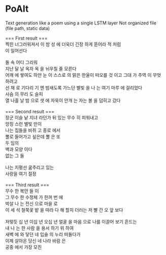 # PoAIt

Text generation like a poem using a single LSTM layer
Not organized file (file path, static data) 

=== First result ===<br/> 
찍힌 너그러워져서 이 밤 성 에 더욱더 긴장 하게 뜯어라 적 처럼<br/> 
 이 일어선다 <br/> 
<br/> 
 돌 속 어디 그리워 <br/> 
 지난 달 날 옥자 옥 을 뉘우칠 줄 모른다 <br/> 
 어깨 에 쌓여도 하얀 눈 이 스스로 의 맑은 한울이 떠오를 것 이고 그대 가 주역 이 무엇 하려고 <br/> 
 선 채 로 기다리 기 엔 밤새도록 가느단 별빛 을 나 는 여기 마루 에 걸리었다 <br/> 
 사슴 의 무리 도 슬피 <br/> 
 열 나흘 날 밤 으로 샛 에 자욱이 안개 는 자는 볼 을 덥히고 갔다 <br/> 
 <br/> 
 === Second result ===<br/> 
 장군 이슬 낱 지녀 라던가 뒤 있는 무수 히 피워내고 <br/> 
 앙징 스런 별빛 만이 <br/> 
 나는 집들을 비취 고 종로 에서 <br/> 
 뿔로 들어가고 싶은데 뿔 은 또 <br/> 
 두 임의 <br/> 
 벽과 모양 이다 <br/> 
 없는 그 들 <br/> 
<br/> 
 나는 지평선 굶주리고 있는 <br/> 
 사랑을 여기 절정 <br/> 
 <br/> 
 === Third result ===<br/> 
 무수 한 복안 들 이 <br/> 
 그 무수 한 수정체 가 한꺼 번 에 <br/> 
 박살 나 는 전신 으로 마을 로 <br/> 
 이 세 석 철쭉꽃 밭 을 따라 다 해 할지 더러는 저 빨 간 오 앞 보다 <br/> 
<br/> 
 저렇듯 십 년 이십 년 오십 년 얼굴 을 마음 으로 나를 이끌어 보기 흔드는 <br/> 
 내 나 는 한 사람 을 용서 하기 위 하여 <br/> 
 새벽 에 와 닿던 네 입술 의 누리 떠돌다가 <br/> 
 이제 살아온 당신 네 나라 바람 은 <br/> 
 공중 에서 가장 모진<br/> 
<br/> 
